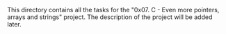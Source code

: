 This directory contains all the tasks for the "0x07. C - Even more pointers, arrays and strings" project.
The description of the project will be added later.
